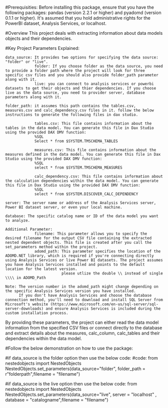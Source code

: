 #Prerequisities:
    Before installing this package, ensure that you have the following packages: pandas (version 2.2.1 or higher) and pyadomd (version 0.1.1 or higher).
    It's assumed that you hold administrative rights for the PowerBI dataset, Analysis Services, or localhost.

#Overview 
    This project deals with extracting information about data models objects and their dependencies. 

#Key Project Parameters Explained:
    
    data_source: It provides two options for specifying the data source: "folder" or "live".
                 folder: If you choose folder as the data source, you need to provide a folder path where the project will look for three specific csv files and you should also provide folder_path parameter along with it.
                 live: you can connect to analysis services or powerbi datasets to get their objects and thier dependencies. If you choose live as the data source, you need to provider server, database parameters along with it.
    
    folder_path: it assumes this path contains the tables.csv, measures.csv and calc_dependency.csv files in it. follow the below instructions to generate the following files in dax studio.
    
                 tables.csv: This file contains information about the tables in the data model. You can generate this file in Dax Studio using the provided DAX DMV function:
                 %SQL
                 Select * from $SYSTEM.TMSCHEMA_TABLES
                 
                 measures.csv: This file contains information about the measures defined in the data model. You can generate this file in Dax Studio using the provided DAX DMV function:
                 %SQL
                 select * from $SYSTEM.TMSCHEMA_MEASURES

                 calc_dependency.csv: This file contains information about the calculation dependencies within the data model. You can generate this file in Dax Studio using the provided DAX DMV function:
                 %SQL
                 select * from $SYSTEM.DISCOVER_CALC_DEPENDENCY

    server: The server name or address of the Analysis Services server, Power BI dataset server, or even your local machine.

    database: The specific catalog name or ID of the data model you want to analyze.

    Additional Parameter:
                 filename: This parameter allows you to specify the desired filename for the output CSV file containing the extracted nested dependent objects. This file is created after you call the set_parameters method within the project.
                 adomd_path: This parameter specifies the location of the ADOMD.NET library, which is required if you're connecting directly using Analysis Services or live Power BI datasets. The project assumes you have Analysis Services installed and points to the default location for the latest version.
                             please utlize the double \\ instead of single \\\\ in ADOMD_Path

    Note: The version number in the adomd_path might change depending on the specific Analysis Services version you have installed.
          If you don't have Analysis Services and choose the database connection method, you'll need to download and install SQL Server from Microsoft's website (https://www.microsoft.com/en-us/sql-server/sql-server-downloads) and ensure Analysis Services is included during the custom installation process.


By providing these parameters, the project can either read the data model information from the specified CSV files or connect directly to the database and extract details about the  measures, calc_column, calc_tables and their dependencies within the data model.


#Follow the below demonstration on how to use the package: 

#if data_source is the folder option then use the below code:
#code:
from nestedobjects import NestedObjects
NestedObjects.set_parameters(data_source="folder", folder_path = r"folderpath",filename = "filename")

#if data_source is the live option then use the below code:
from nestedobjects import NestedObjects  
NestedObjects.set_parameters(data_source="live", server = "localhost" , database = "catalogname",filename = "filename")

